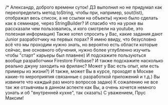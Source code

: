 /* Александр, доброго времени суток! ДЗ выполнил но не придумал как переопределить метод toString, чтобы при, например, sout(list), отображал весь список, а не ссылки на объекты) нужно было сделать как в семинаре, через StringBuilder? И спасибо что на уроке вы рассказали чем пользовались, и кого смотрели на youtube, это полезная информация) Также хотел спросить у Вас, какие задания дают Junior разработчику на первых порах? Я имею ввиду, что безусловно всё что мы проходим нужно знать, но вероятно есть области которые сейчас, вне основного обучения, нужно более углубленно изучить чтобы "старт" карьеры был плавнее) И подскажите пользуються вообще разработчики Firestore Firebase? И также подскажите насколько реально джуну заходить на фриланс? Может у Вас есть опыт, или есть примеры из жизни?) И также, может Вы в курсе, проходят в Москве какие-то мероприятия связанные с разработкой приложений и т.д.)
Вы извините что каждый раз много вопросов задаю) К сожалению не все так же отзывчивы в данном аспекте как Вы, а очень хочется немного узнать и об "внутренней кухне", так сказать)
С уважением, Прус Максим!
